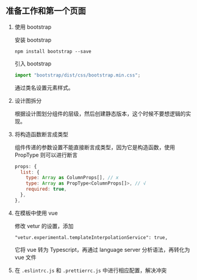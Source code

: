 ## 准备工作和第一个页面

1. 使用 bootstrap

   安装 bootstrap

   ```
   npm install bootstrap --save
   ```

   引入 bootstrap

   ```js
   import "bootstrap/dist/css/bootstrap.min.css";
   ```

   通过类名设置元素样式。

2. 设计图拆分

   根据设计图划分组件的层级，然后创建静态版本，这个时候不要想逻辑的实现。

3. 将构造函数断言成类型

   组件传递的参数设置不能直接断言成类型，因为它是构造函数，使用 PropType 则可以进行断言

   ```js
   props: {
     list: {
       type: Array as ColumnProps[], // x
       type: Array as PropType<ColumnProps[]>, // √
       required: true,
     },
   },
   ```

4. 在模板中使用 vue

   修改 vetur 的设置，添加

   ```
   "vetur.experimental.templateInterpolationService": true, 
   ```

   它将 vue 转为 Typescript，再通过 language server 分析语法，再转化为 vue 文件

5. 在 `.eslintrc.js` 和 `.prettierrc.js` 中进行相应配置，解决冲突


